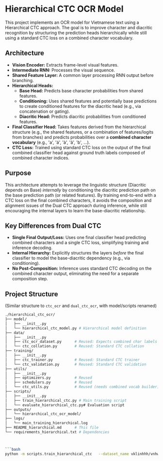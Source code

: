 # Hierarchical CTC OCR Model

This project implements an OCR model for Vietnamese text using a Hierarchical CTC approach. The goal is to improve character and diacritic recognition by structuring the prediction heads hierarchically while still using a standard CTC loss on a combined character vocabulary.

## Architecture

*   **Vision Encoder:** Extracts frame-level visual features.
*   **Intermediate RNN:** Processes the visual sequence.
*   **Shared Feature Layer:** A common layer processing RNN output before branching.
*   **Hierarchical Heads:**
    *   **Base Head:** Predicts base character probabilities from shared features.
    *   **Conditioning:** Uses shared features and potentially base predictions to create conditioned features for the diacritic head (e.g., via concatenation or gating).
    *   **Diacritic Head:** Predicts diacritic probabilities from conditioned features.
*   **Final Classifier Head:** Takes features derived from the hierarchical structure (e.g., the shared features, or a combination of features/logits from branches) and predicts probabilities over a **combined character vocabulary** (e.g., 'a', 'á', 'à', 'â', 'b', ...).
*   **CTC Loss:** Trained using standard CTC loss on the output of the final combined classifier head against ground truth labels composed of combined character indices.

## Purpose

This architecture attempts to leverage the linguistic structure (Diacritic depends on Base) *internally* by conditioning the diacritic prediction path on the base prediction path (or related features). By training end-to-end with a CTC loss on the final combined characters, it avoids the composition and alignment issues of the Dual CTC approach during inference, while still encouraging the internal layers to learn the base-diacritic relationship.

## Key Differences from Dual CTC

*   **Single Final Output/Loss:** Uses one final classifier head predicting combined characters and a single CTC loss, simplifying training and inference decoding.
*   **Internal Hierarchy:** Explicitly structures the layers *before* the final classifier to model the base-diacritic dependency (e.g., via conditioning).
*   **No Post-Composition:** Inference uses standard CTC decoding on the combined character output, eliminating the need for a separate composition step.

## Project Structure

(Similar structure to `ctc_ocr` and `dual_ctc_ocr`, with model/scripts renamed)

```bash
./hierarchical_ctc_ocr/
├── model/
│   ├── __init__.py
│   └── hierarchical_ctc_model.py # Hierarchical model definition
├── data/
│   ├── __init__.py
│   ├── ctc_ocr_dataset.py      # Reused: Expects combined char labels
│   └── ctc_collation.py        # Reused: Standard CTC collation
├── training/
│   ├── __init__.py
│   ├── ctc_trainer.py          # Reused: Standard CTC trainer
│   └── ctc_validation.py       # Reused: Standard CTC validation
├── utils/
│   ├── __init__.py
│   ├── optimizers.py           # Reused
│   ├── schedulers.py           # Reused
│   └── ctc_utils.py            # Reused (needs combined vocab builder)
├── scripts/
│   ├── __init__.py
│   ├── train_hierarchical_ctc.py # Main training script
│   └── evaluate_hierarchical_ctc.py# Evaluation script
├── outputs/
│   └── hierarchical_ctc_ocr_model/
├── logs/
│   └── main_training_hierarchical.log
├── README_hierarchical.md      # This file
└── requirements_hierarchical.txt # Dependencies



```bash
python -m scripts.train_hierarchical_ctc   --dataset_name vklinhhh/vnhwt_opt_1    --output_dir outputs/dynamic_fusion_large  --use_dynamic_fusion   --use_feature_enhancer   --transformer_d_model 768   --transformer_nhead 12   --num_transformer_layers 6   --shared_hidden_size 768   --batch_size 16   --learning_rate 5e-5   --discriminative_lr   --encoder_lr_factor 0.1   --warmup_ratio 0.05   --weight_decay 0.02   --epochs 25   --use_visual_diacritic_attention   --use_character_diacritic_compatibility   --use_few_shot_diacritic_adapter   --num_few_shot_prototypes 10   --use_amp   --fusion_method concat_proj

